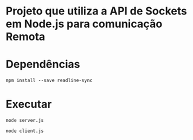 
# Projeto que utiliza a API de Sockets em Node.js para comunicação Remota

# Dependências
```
npm install --save readline-sync
```
# Executar
```
node server.js
```
```
node client.js
```
